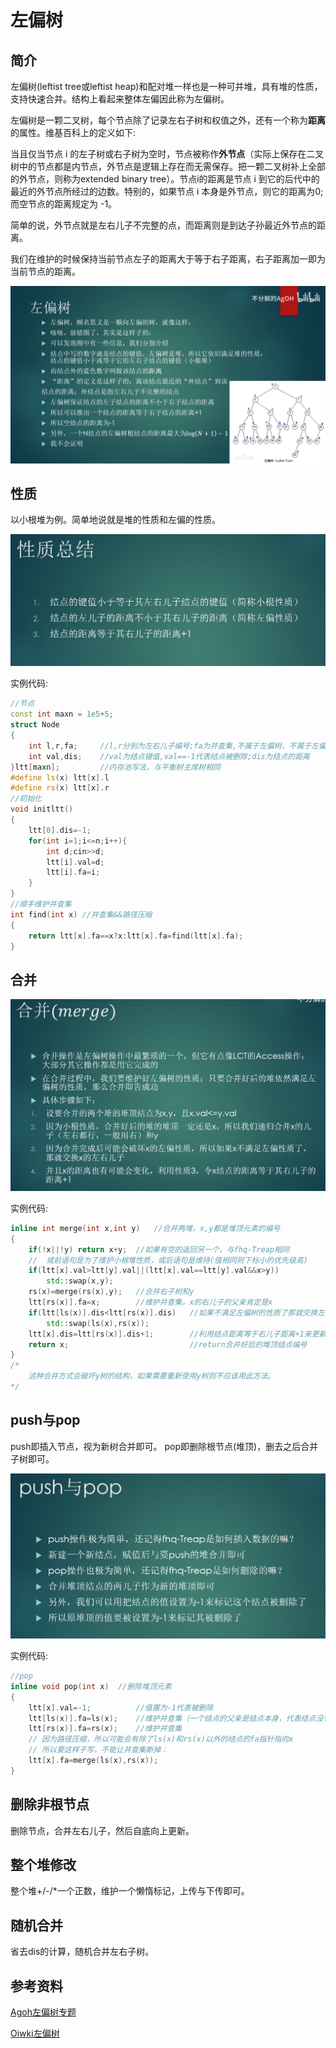 <!--
 * @Autor: violet apricity (zpx)
 * @Date: 2021-08-23 23:47:46
 * @LastEditors: violet apricity (zpx)
 * @LastEditTime: 2021-08-24 13:12:22
 * @FilePath: \apricitye:\桌面\ACM\数据结构\堆\左偏堆\左偏树.md
 * @Description: Violet acm && Apricity:/ The warmth of the sun in the winter /
-->

# 左偏树

## 简介

左偏树(leftist tree或leftist heap)和配对堆一样也是一种可并堆，具有堆的性质，支持快速合并。结构上看起来整体左偏因此称为左偏树。

左偏树是一颗二叉树，每个节点除了记录左右子树和权值之外，还有一个称为**距离**的属性。维基百科上的定义如下:

当且仅当节点 i 的左子树或右子树为空时，节点被称作**外节点**（实际上保存在二叉树中的节点都是内节点，外节点是逻辑上存在而无需保存。把一颗二叉树补上全部的外节点，则称为extended binary tree）。节点i的距离是节点 i 到它的后代中的最近的外节点所经过的边数。特别的，如果节点 i 本身是外节点，则它的距离为0;而空节点的距离规定为 -1。

简单的说，外节点就是左右儿子不完整的点，而距离则是到达子孙最近外节点的距离。

我们在维护的时候保持当前节点左子的距离大于等于右子距离，右子距离加一即为当前节点的距离。

![左偏树简介](./assets/左偏树简介.png)

## 性质

以小根堆为例。简单地说就是堆的性质和左偏的性质。

![性质总结](./assets/性质总结.png)

实例代码:

```c++
//节点
const int maxn = 1e5+5;
struct Node
{
    int l,r,fa;     //l,r分别为左右儿子编号;fa为并查集,不属于左偏树，不属于左偏树，不属于左偏树
    int val,dis;    //val为结点键值,val==-1代表结点被删除;dis为结点的距离
}ltt[maxn];         //内存池写法，与平衡树主席树相同
#define ls(x) ltt[x].l
#define rs(x) ltt[x].r
//初始化
void initltt()
{
    ltt[0].dis=-1;
    for(int i=1;i<=n;i++){
        int d;cin>>d;
        ltt[i].val=d;
        ltt[i].fa=i;
    }
}
//顺手维护并查集
int find(int x) //并查集&&路径压缩
{
    return ltt[x].fa==x?x:ltt[x].fa=find(ltt[x].fa);
}
```

## 合并

![合并](./assets/合并(agoh).png)

实例代码:

```c++
inline int merge(int x,int y)   //合并两堆，x,y都是堆顶元素的编号
{
    if(!x||!y) return x+y;  //如果有空的返回另一个，与fhq-Treap相同
    //  或前语句是为了维护小根堆性质，或后语句是维持(值相同则下标小的优先级高)
    if(ltt[x].val>ltt[y].val||(ltt[x].val==ltt[y].val&&x>y))
        std::swap(x,y);
    rs(x)=merge(rs(x),y);   //合并右子树和y
    ltt[rs(x)].fa=x;        //维护并查集，x的右儿子的父亲肯定是x
    if(ltt[ls(x)].dis<ltt[rs(x)].dis)   //如果不满足左偏树的性质了那就交换左右儿子
        std::swap(ls(x),rs(x));
    ltt[x].dis=ltt[rs(x)].dis+1;        //利用结点距离等于右儿子距离+1来更新dis
    return x;                           //return合并好后的堆顶结点编号
}
/*
    这种合并方式会破坏y树的结构，如果需要重新使用y树则不应该用此方法。
*/
```

## push与pop

push即插入节点，视为新树合并即可。
pop即删除根节点(堆顶)，删去之后合并子树即可。

![push与pop](./assets/push与pop(agoh).png)

实例代码:

```c++
//pop
inline void pop(int x)  //删除堆顶元素
{
    ltt[x].val=-1;          //值置为-1代表被删除
    ltt[ls(x)].fa=ls(x);    //维护并查集（一个结点的父亲是结点本身，代表结点没有父亲了）
    ltt[rs(x)].fa=rs(x);    //维护并查集
    // 因为路径压缩，所以可能会有除了ls(x)和rs(x)以外的结点的fa指针指向x
    // 所以要这样子写，不能让并查集断掉：
    ltt[x].fa=merge(ls(x),rs(x));
}
```

## 删除非根节点

删除节点，合并左右儿子，然后自底向上更新。

## 整个堆修改

整个堆+/-/*一个正数，维护一个懒惰标记，上传与下传即可。

## 随机合并

省去dis的计算，随机合并左右子树。

## 参考资料

[Agoh左偏树专题](https://www.bilibili.com/video/BV1eJ411S78v)

[Oiwki左偏树](https://oi-wiki.org/ds/leftist-tree/)
